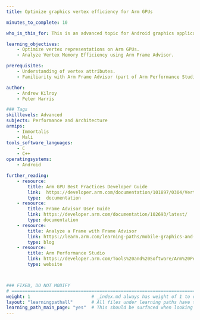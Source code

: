 ```yaml
---
title: Optimize graphics vertex efficiency for Arm GPUs

minutes_to_complete: 10

who_is_this_for: This is an advanced topic for Android graphics application developers aiming to enhance GPU performance through smarter vertex optimization.

learning_objectives:
    - Optimize vertex representations on Arm GPUs.
    - Analyze Vertex Memory Efficiency using Arm Frame Advisor.

prerequisites:
    - Understanding of vertex attributes.
    - Familiarity with Arm Frame Advisor (part of Arm Performance Studio).

author:
    - Andrew Kilroy
    - Peter Harris

### Tags
skilllevels: Advanced
subjects: Performance and Architecture
armips:
    - Immortalis
    - Mali
tools_software_languages:
    - C
    - C++
operatingsystems:
    - Android

further_reading:
    - resource:
        title: Arm GPU Best Practices Developer Guide
        link:  https://developer.arm.com/documentation/101897/0304/Vertex-shading/Attribute-layout
        type:  documentation
    - resource:
        title: Frame Advisor User Guide
        link: https://developer.arm.com/documentation/102693/latest/
        type: documentation
    - resource:
        title: Analyze a Frame with Frame Advisor
        link: https://learn.arm.com/learning-paths/mobile-graphics-and-gaming/analyze_a_frame_with_frame_advisor/
        type: blog
    - resource:
        title: Arm Performance Studio
        link: https://developer.arm.com/Tools%20and%20Software/Arm%20Performance%20Studio%20for%20Mobile
        type: website



### FIXED, DO NOT MODIFY
# ================================================================================
weight: 1                       # _index.md always has weight of 1 to order correctly
layout: "learningpathall"       # All files under learning paths have this same wrapper
learning_path_main_page: "yes"  # This should be surfaced when looking for related content. Only set for _index.md of learning path content.
---
```

